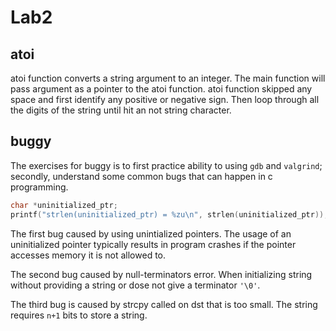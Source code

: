 # Lab2

## atoi
atoi function converts a string argument to an integer. The main function will pass argument as a pointer to the atoi function. atoi function skipped any space and first identify any positive or negative sign. Then loop through all the digits of the string until hit an not string character.

## buggy
The exercises for buggy is to first practice ability to using `gdb` and `valgrind`; secondly, understand some common bugs that can happen in c programming.

```c
char *uninitialized_ptr;
printf("strlen(uninitialized_ptr) = %zu\n", strlen(uninitialized_ptr));
```
The first bug caused by using unintialized pointers. The usage of an uninitialized pointer typically results in program crashes if the pointer accesses memory it is not allowed to.

The second bug caused by null-terminators error. When initializing string without providing a string or dose not give a terminator `'\0'`.

The third bug is caused by strcpy called on dst that is too small. The string requires `n+1` bits to store a string.

## 
